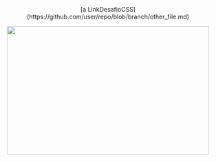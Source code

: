 <div align="center">
  [a LinkDesafioCSS](https://github.com/user/repo/blob/branch/other_file.md)
</div>
<p align="center">
  <img width="470" height="300" src="./gif/v.gif">
</p>
